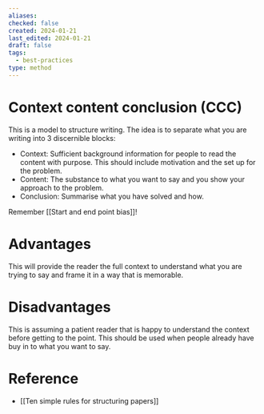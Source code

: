 ```yaml
---
aliases: 
checked: false
created: 2024-01-21
last_edited: 2024-01-21
draft: false
tags:
  - best-practices
type: method
---
```

# Context content conclusion (CCC)

This is a model to structure writing. The idea is to separate what you are writing into 3 discernible blocks:
- Context: Sufficient background information for people to read the content with purpose. This should include motivation and the set up for the problem.
- Content: The substance to what you want to say and you show your approach to the problem.
- Conclusion: Summarise what you have solved and how. 

Remember [[Start and end point bias]]!  

# Advantages

This will provide the reader the full context to understand what you are trying to say and frame it in a way that is memorable.

# Disadvantages

This is assuming a patient reader that is happy to understand the context before getting to the point. This should be used when people already have buy in to what you want to say. 

# Reference
- [[Ten simple rules for structuring papers]]